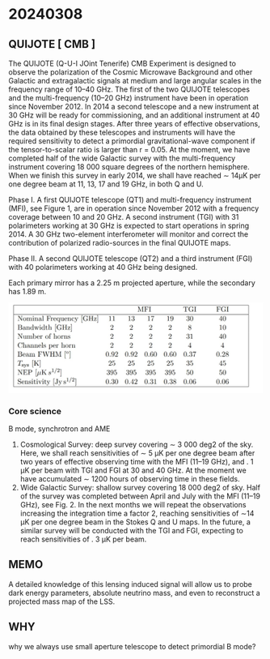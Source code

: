 
# 20240308

## QUIJOTE [ CMB ]
The QUIJOTE (Q-U-I JOint Tenerife) CMB Experiment is designed to observe the polarization of the Cosmic Microwave Background and other Galactic and extragalactic signals at medium and large angular scales in the frequency range of 10–40 GHz. The first of the two QUIJOTE telescopes and the multi-frequency (10–20 GHz) instrument have been in operation since November 2012. In 2014 a second telescope and a new instrument at 30 GHz will be ready for commissioning, and an additional instrument at 40 GHz is in its final design stages. After three years of effective observations, the data obtained by these telescopes and instruments will have the required sensitivity to detect a primordial gravitational-wave component if the tensor-to-scalar ratio is larger than r = 0.05. At the moment, we have completed half of the wide Galactic survey with the multi-frequency instrument covering 18 000 square degrees of the northern hemisphere. When we finish this survey in early 2014, we shall have reached ∼ 14μK per one degree beam at 11, 13, 17 and 19 GHz, in both Q and U.

Phase I. A first QUIJOTE telescope (QT1) and multi-frequency instrument (MFI), see Figure 1, are in operation since November 2012 with a frequency coverage between 10 and 20 GHz. A second instrument (TGI) with 31 polarimeters working at 30 GHz is expected to start operations in spring 2014. A 30 GHz two-element interferometer will monitor and correct the contribution of polarized radio-sources in the final QUIJOTE maps.

Phase II. A second QUIJOTE telescope (QT2) and a third instrument (FGI) with 40 polarimeters working at 40 GHz being designed.

Each primary mirror has a 2.25 m projected aperture, while the secondary has 1.89 m.

![instrument](./fig/0308_1.jpg)

### Core science
B mode, synchrotron and AME


1. Cosmological Survey: deep survey covering ∼ 3 000 deg2 of the sky. Here, we shall reach sensitivities of ∼ 5 μK per one degree beam after two years of effective observing time with the MFI (11–19 GHz), and . 1 μK per beam with TGI and FGI at 30 and 40 GHz. At the moment we have accumulated ∼ 1200 hours of observing time in these fields.
 2. Wide Galactic Survey: shallow survey covering 18 000 deg2 of sky. Half of the survey was completed between April and July with the MFI (11–19 GHz), see Fig. 2. In the next months we will repeat the observations increasing the integration time a factor 2, reaching sensitivities of ∼14 μK per one degree beam in the Stokes Q and U maps. In the future, a similar survey will be conducted with the TGI and FGI, expecting to reach sensitivities of . 3 μK per beam.


## MEMO
A detailed knowledge of this lensing induced signal will allow us to probe dark energy parameters, absolute neutrino mass, and even to reconstruct a projected mass map of the LSS.

## WHY
why we always use small aperture telescope to detect primordial B mode?